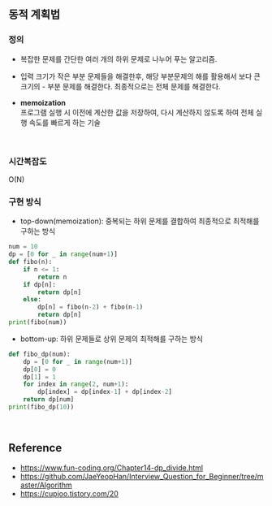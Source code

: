 
## 동적 계획법

### 정의

- 복잡한 문제를 간단한 여러 개의 하위 문제로 나누어 푸는 알고리즘.
- 입력 크기가 작은 부분 문제들을 해결한후, 해당 부분문제의 해를 활용해서 보다 큰 크기의 - 부분 문제를 해결한다. 최종적으로는 전체 문제를 해결한다.

- **memoization**<br>
프로그램 실행 시 이전에 계산한 값을 저장하여, 다시 계산하지 않도록 하여 전체 실행 속도를 빠르게 하는 기술
<br>

### 시간복잡도
O(N)
<br>

### 구현 방식
- top-down(memoization): 중복되는 하위 문제를 결합하여 최종적으로 최적해를 구하는 방식
```python
num = 10
dp = [0 for _ in range(num+1)]
def fibo(n):
    if n <= 1:
        return n
    if dp[n]:
        return dp[n]
    else:
        dp[n] = fibo(n-2) + fibo(n-1)
        return dp[n]
print(fibo(num))
```
- bottom-up: 하위 문제들로 상위 문제의 최적해를 구하는 방식
```python
def fibo_dp(num):
    dp = [0 for _ in range(num+1)]
    dp[0] = 0
    dp[1] = 1
    for index in range(2, num+1):
        dp[index] = dp[index-1] + dp[index-2]
    return dp[num]
print(fibo_dp(10))
```
<br>


## Reference
- https://www.fun-coding.org/Chapter14-dp_divide.html
- https://github.com/JaeYeopHan/Interview_Question_for_Beginner/tree/master/Algorithm
- https://cupjoo.tistory.com/20